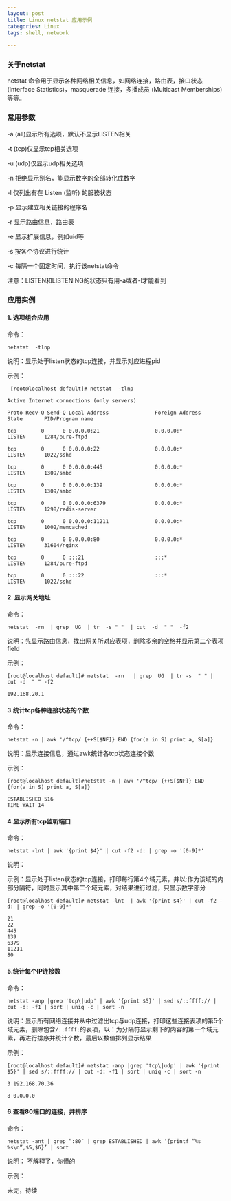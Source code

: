 ```yaml
---
layout: post
title: Linux netstat 应用示例
categories: Linux 
tags: shell, network
 
---
```

### 关于netstat
netstat 命令用于显示各种网络相关信息，如网络连接，路由表，接口状态 (Interface Statistics)，masquerade 连接，多播成员 (Multicast Memberships) 等等。

### 常用参数
-a (all)显示所有选项，默认不显示LISTEN相关

-t (tcp)仅显示tcp相关选项

-u (udp)仅显示udp相关选项

-n 拒绝显示别名，能显示数字的全部转化成数字

-l 仅列出有在 Listen (监听) 的服務状态

-p 显示建立相关链接的程序名

-r 显示路由信息，路由表

-e 显示扩展信息，例如uid等

-s 按各个协议进行统计

-c 每隔一个固定时间，执行该netstat命令


注意：LISTEN和LISTENING的状态只有用-a或者-l才能看到

### 应用实例 

#### 1. 选项组合应用 
命令：

```
netstat  -tlnp
```

说明：显示处于listen状态的tcp连接，并显示对应进程pid

示例：

```
 [root@localhost default]# netstat  -tlnp 

Active Internet connections (only servers)

Proto Recv-Q Send-Q Local Address               Foreign Address             State       PID/Program name 
 
tcp        0      0 0.0.0.0:21                  0.0.0.0:*                   LISTEN      1284/pure-ftpd 

tcp        0      0 0.0.0.0:22                  0.0.0.0:*                   LISTEN      1022/sshd   
       
tcp        0      0 0.0.0.0:445                 0.0.0.0:*                   LISTEN      1309/smbd 
         
tcp        0      0 0.0.0.0:139                 0.0.0.0:*                   LISTEN      1309/smbd   
       
tcp        0      0 0.0.0.0:6379                0.0.0.0:*                   LISTEN      1298/redis-server 

tcp        0      0 0.0.0.0:11211               0.0.0.0:*                   LISTEN      1002/memcached  
   
tcp        0      0 0.0.0.0:80                  0.0.0.0:*                   LISTEN      31604/nginx  
      
tcp        0      0 :::21                       :::*                        LISTEN      1284/pure-ftpd 

tcp        0      0 :::22                       :::*                        LISTEN      1022/sshd    
```

#### 2. 显示网关地址 
命令：

``` 
netstat  -rn  | grep  UG  | tr  -s " "  | cut  -d  " "  -f2
```

说明：先显示路由信息，找出网关所对应表项，删除多余的空格并显示第二个表项field 

示例：

```
[root@localhost default]# netstat  -rn   | grep  UG  | tr -s  " " | cut -d  " " -f2

192.168.20.1
```

#### 3.统计tcp各种连接状态的个数 
命令：

```
netstat -n | awk '/^tcp/ {++S[$NF]} END {for(a in S) print a, S[a]}
```

说明：显示连接信息，通过awk统计各tcp状态连接个数

示例：

```
[root@localhost default]#netstat -n | awk '/^tcp/ {++S[$NF]} END {for(a in S) print a, S[a]}

ESTABLISHED 516
TIME_WAIT 14
```

#### 4.显示所有tcp监听端口 
命令：

```
netstat -lnt | awk '{print $4}' | cut -f2 -d: | grep -o '[0-9]*'
```

说明：

示例：显示处于listen状态的tcp连接，打印每行第4个域元素，并以:作为该域的内部分隔符，同时显示其中第二个域元素，对结果进行过滤，只显示数字部分

```
[root@localhost default]# netstat -lnt  | awk '{print $4}' | cut -f2 -d: | grep -o '[0-9]*'

21
22
445
139
6379
11211
80
```

#### 5.统计每个IP连接数 
命令：

```
netstat -anp |grep 'tcp\|udp' | awk '{print $5}' | sed s/::ffff:// | cut -d: -f1 | sort | uniq -c | sort -n 
```

说明：显示所有网络连接并从中过滤出tcp与udp连接，打印这些连接表项的第5个域元素，删除包含```/::ffff:```的表项，以：为分隔符显示剩下的内容的第一个域元素，再进行排序并统计个数，最后以数值排列显示结果 

示例：

```
[root@localhost default]# netstat -anp |grep 'tcp\|udp' | awk '{print $5}' | sed s/::ffff:// | cut -d: -f1 | sort | uniq -c | sort -n

3 192.168.70.36

8 0.0.0.0
```

#### 6.查看80端口的连接，并排序 
命令：

```
netstat -ant | grep “:80″ | grep ESTABLISHED | awk ‘{printf “%s %s\n”,$5,$6}’ | sort
```

说明：
不解释了，你懂的

示例：



未完，待续
